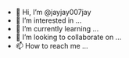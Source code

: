 - 👋 Hi, I’m @jayjay007jay
- 👀 I’m interested in ...
- 🌱 I’m currently learning ...
- 💞️ I’m looking to collaborate on ...
- 📫 How to reach me ...

<!---
jayjay007jay/jayjay007jay is a ✨ special ✨ repository because its `README.md` (this file) appears on your GitHub profile.
You can click the Preview link to take a look at your changes.
--->

